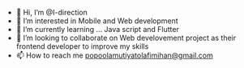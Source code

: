 - 👋 Hi, I’m @I-direction
- 👀 I’m interested in Mobile and Web development
- 🌱 I’m currently learning ... Java script and Flutter
- 💞️ I’m looking to collaborate on Web develovement project as their frontend developer to improve my skills
- 📫 How to reach me popoolamutiyatolafimihan@gmail.com

<!---
I-direction/I-direction is a ✨ special ✨ repository because its `README.md` (this file) appears on your GitHub profile.
You can click the Preview link to take a look at your changes.
--->
